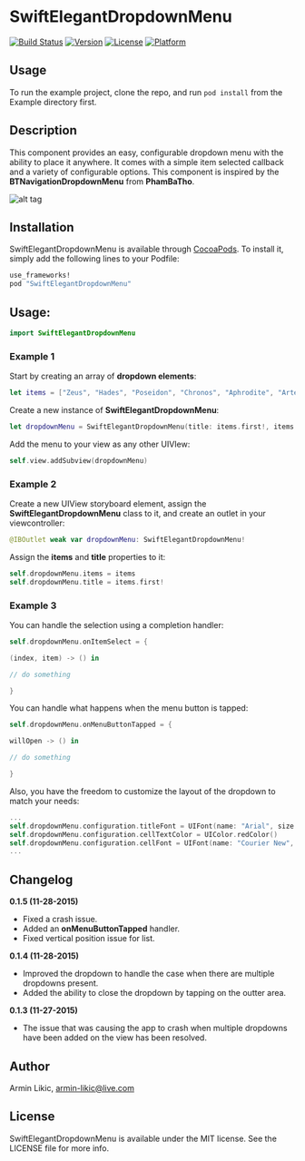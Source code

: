# SwiftElegantDropdownMenu

[![Build Status](https://travis-ci.org/arminlikic/SwiftElegantDropdownMenu.svg)](https://travis-ci.org/arminlikic/SwiftElegantDropdownMenu)
[![Version](https://img.shields.io/cocoapods/v/SwiftElegantDropdownMenu.svg?style=flat)](http://cocoapods.org/pods/SwiftElegantDropdownMenu)
[![License](https://img.shields.io/cocoapods/l/SwiftElegantDropdownMenu.svg?style=flat)](http://cocoapods.org/pods/SwiftElegantDropdownMenu)
[![Platform](https://img.shields.io/cocoapods/p/SwiftElegantDropdownMenu.svg?style=flat)](http://cocoapods.org/pods/SwiftElegantDropdownMenu)

## Usage

To run the example project, clone the repo, and run `pod install` from the Example directory first.

## Description

This component provides an easy, configurable dropdown menu with the ability to place it anywhere. It comes with a simple item selected callback and a variety of configurable options. This component is inspired by the **BTNavigationDropdownMenu** from **PhamBaTho**.

![alt tag](https://raw.githubusercontent.com/arminlikic/SwiftElegantDropdownMenu/master/Assets/demo.gif)

## Installation

SwiftElegantDropdownMenu is available through [CocoaPods](http://cocoapods.org). To install
it, simply add the following lines to your Podfile:

```ruby
use_frameworks!
pod "SwiftElegantDropdownMenu"
```

## Usage:

```swift
import SwiftElegantDropdownMenu
```

### Example 1
Start by creating an array of **dropdown elements**:
```swift
let items = ["Zeus", "Hades", "Poseidon", "Chronos", "Aphrodite", "Artemis", "Hefestus"]
```
Create a new instance of **SwiftElegantDropdownMenu**:
```swift
let dropdownMenu = SwiftElegantDropdownMenu(title: items.first!, items: items)
```
Add the menu to your view as any other UIVIew:
```swift
self.view.addSubview(dropdownMenu)
```
### Example 2
Create a new UIView storyboard element, assign the **SwiftElegantDropdownMenu** class to it, and create an outlet in your viewcontroller:
```swift
@IBOutlet weak var dropdownMenu: SwiftElegantDropdownMenu!
```
Assign the **items** and **title** properties to it:
```swift
self.dropdownMenu.items = items
self.dropdownMenu.title = items.first!
```

### Example 3
You can handle the selection using a completion handler:
```swift
self.dropdownMenu.onItemSelect = {

(index, item) -> () in

// do something

}
```
You can handle what happens when the menu button is tapped:
```swift
self.dropdownMenu.onMenuButtonTapped = {

willOpen -> () in

// do something

}
```

Also, you have the freedom to customize the layout of the dropdown to match your needs:
```swift
...
self.dropdownMenu.configuration.titleFont = UIFont(name: "Arial", size: 22)!
self.dropdownMenu.configuration.cellTextColor = UIColor.redColor()
self.dropdownMenu.configuration.cellFont = UIFont(name: "Courier New", size: 18)!
...
```

## Changelog

**0.1.5 (11-28-2015)**
- Fixed a crash issue.
- Added an **onMenuButtonTapped** handler.
- Fixed vertical position issue for list.

**0.1.4 (11-28-2015)**
- Improved the dropdown to handle the case when there are multiple dropdowns present.
- Added the ability to close the dropdown by tapping on the outter area.

**0.1.3 (11-27-2015)**
- The issue that was causing the app to crash when multiple dropdowns have been added on the view has been resolved.

## Author

Armin Likic, armin-likic@live.com

## License

SwiftElegantDropdownMenu is available under the MIT license. See the LICENSE file for more info.
